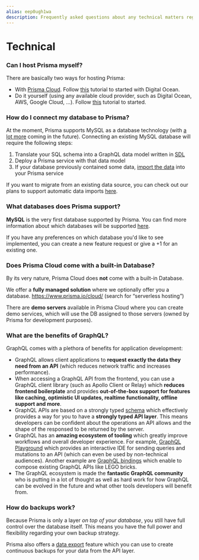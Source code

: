```yaml
---
alias: eep0ugh1wa
description: Frequently asked questions about any technical matters regarding Prisma.
---
```


# Technical

### Can I host Prisma myself?

There are basically two ways for hosting Prisma:

- With [Prisma Cloud](https://www.prismagraphql.com/cloud/). Follow [this](!alias-ua9gai4kie) tutorial to started with Digital Ocean.
- Do it yourself (using any available cloud provider, such as Digital Ocean, AWS, Google Cloud, ...). Follow [this](!alias-texoo9aemu) tutorial to started.

### How do I connect my database to Prisma?

At the moment, Prisma supports MySQL as a database technology (with [a lot more](https://github.com/graphcool/prisma/issues/1751) coming in the future). Connecting an existing MySQL database will require the following steps:

1. Translate your SQL schema into a GraphQL data model written in [SDL](https://blog.graph.cool/graphql-sdl-schema-definition-language-6755bcb9ce51)
1. Deploy a Prisma service with that data model
1. If your database previously contained some data, [import the data](!alias-caith9teiy) into your Prisma service

If you want to migrate from an existing data source, you can check out our plans to support automatic data imports [here](https://github.com/graphcool/graphcool/issues/1410).

### What databases does Prisma support?

**MySQL** is the very first database supported by Prisma. You can find more information about which databases will be supported [here](https://github.com/graphcool/prisma/tree/master/cli/#supported-databases).

If you have any preferences on which database you'd like to see implemented, you can create a new feature request or give a +1 for an existing one.

### Does Prisma Cloud come with a built-in Database?

By its very nature, Prisma Cloud does **not** come with a built-in Database.

We offer a **fully managed solution** where we optionally offer you a database. https://www.prisma.io/cloud/ (search for “serverless hosting”)

There are **demo servers** available in Prisma Cloud where you can create demo services, which will use the DB assigned to those servers (owned by Prisma for development purposes).

### What are the benefits of GraphQL?

GraphQL comes with a plethora of benefits for application development:

- GraphQL allows client applications to **request exactly the data they need from an API** (which reduces network traffic and increases performance).
- When accessing a GraphQL API from the frontend, you can use a GraphQL client library (such as Apollo Client or Relay) which **reduces frontend boilerplate** and provides **out-of-the-box support for features like caching, optimistic UI updates, realtime functionality, offline support and more**.
- GraphQL APIs are based on a strongly typed [schema](https://blog.graph.cool/graphql-server-basics-the-schema-ac5e2950214e) which effectively provides a way for you to have a **strongly typed API layer**. This means developers can be confident about the operations an API allows and the shape of the responsed to be returned by the server.
- GraphQL has an **amazing ecosystem of tooling** which greatly improve workflows and overall developer experience. For example, [GraphQL Playground](!alias-chaha125ho) which provides an interactive IDE for sending queries and mutations to an API (which can even be used by non-technical audiences). Another example are [GraphQL bindings](!alias-quaidah9ph) which enable to compose existing GraphQL APIs like LEGO bricks.
- The GraphQL ecosystem is made the **fantastic GraphQL community** who is putting in a lot of thought as well as hard work for how GraphQL can be evolved in the future and what other tools developers will benefit from.

### How do backups work?

Because Prisma is only a layer _on top of your database_, you still have full control over the database itself. This means you have the full power and flexibility regarding your own backup strategy.

Prisma also offers a [data export](!alias-pa0aip3loh) feature which you can use to create continuous backups for your data from the API layer.
